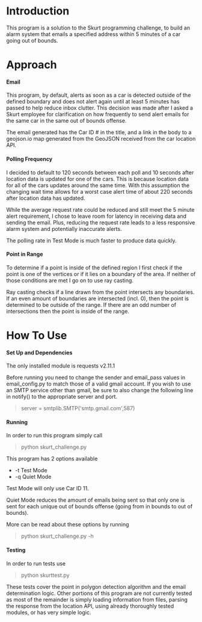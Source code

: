 Introduction
============
This program is a solution to the Skurt programming challenge, to build an alarm system that emails a specified address within 5 minutes of a car going out of bounds.

Approach
========

#### Email

This program, by default, alerts as soon as a car is detected outside of the defined boundary and does not alert again until at least 5 minutes has passed to help reduce inbox clutter. This decision was made after I asked a Skurt employee for clarification on how frequently to send alert emails for the same car in the same out of bounds offense.

The email generated has the Car ID # in the title, and a link in the body to a geojson.io map generated from the GeoJSON received from the car location API.

#### Polling Frequency

I decided to default to 120 seconds between each poll and 10 seconds after location data is updated for one of the cars. This is because location data for all of the cars updates around the same time. With this assumption the changing wait time allows for a worst case alert time of about 220 seconds after location data has updated.

While the average request rate could be reduced and still meet the 5 minute alert requirement, I chose to leave room for latency in receiving data and sending the email. Plus, reducing the request rate leads to a less responsive alarm system and potentially inaccurate alerts.

The polling rate in Test Mode is much faster to produce data quickly.

#### Point in Range

To determine if a point is inside of the defined region I first check if the point is one of the vertices or if it lies on a boundary of the area. If neither of those conditions are met I go on to use ray casting.

Ray casting checks if a line drawn from the point intersects any boundaries. If an even amount of boundaries are intersected (incl. 0), then the point is determined to be outside of the range. If there are an odd number of intersections then the point is inside of the range.

How To Use
==========

#### Set Up and Dependencies

The only installed module is
requests v2.11.1

Before running you need to change the sender and email_pass values in email_config.py to match those of a valid gmail account. If you wish to use an SMTP service other than gmail, be sure to also change the following line in notify() to the appropriate server and port.

>server = smtplib.SMTP('smtp.gmail.com',587)

#### Running

In order to run this program simply call

>python skurt_challenge.py

This program has 2 options available
<ul>
	<li>-t Test Mode</li>
	<li>-q Quiet Mode</li>
</ul>

Test Mode will only use Car ID 11.

Quiet Mode reduces the amount of emails being sent so that only one is sent for each unique out of bounds offense (going from in bounds to out of bounds).

More can be read about these options by running

>python skurt_challenge.py -h

#### Testing

In order to run tests use

>python skurttest.py

These tests cover the point in polygon detection algorithm and the email determination logic. Other portions of this program are not currently tested as most of the remainder is simply loading information from files, parsing the response from the location API, using already thoroughly tested modules, or has very simple logic.
